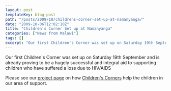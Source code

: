 ```yaml
---
layout: post
templateKey: blog-post
path: "/posts/2009/10/childrens-corner-set-up-at-namanyanga/"
date: "2009-10-06T12:02:10Z"
title: "Children's Corner Set up at Namanyanga"
categories: ["News from Malawi"]
tags: []
excerpt: "Our first Children's Corner was set up on Saturday 19th September and is already proving to be a hu..."
---
```


Our first Children's Corner was set up on Saturday 19th September and is already proving to be a hugely successful and integral aid to supporting children who have suffered a loss due to HIV/AIDS

Please see our [project page](/projects) on how [Children's Corners](/projects) help the children in our area of support.